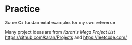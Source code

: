 # Practice
Some C# fundamental examples for my own reference

Many project ideas are from _Karan's Mega Project List_ https://github.com/karan/Projects 
and https://leetcode.com/
